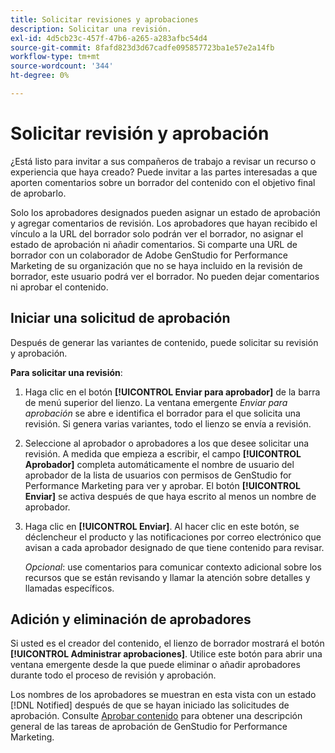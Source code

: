 ```yaml
---
title: Solicitar revisiones y aprobaciones
description: Solicitar una revisión.
exl-id: 4d5cb23c-457f-47b6-a265-a283afbc54d4
source-git-commit: 8fafd823d3d67cadfe095857723ba1e57e2a14fb
workflow-type: tm+mt
source-wordcount: '344'
ht-degree: 0%

---
```


# Solicitar revisión y aprobación

¿Está listo para invitar a sus compañeros de trabajo a revisar un recurso o experiencia que haya creado? Puede invitar a las partes interesadas a que aporten comentarios sobre un borrador del contenido con el objetivo final de aprobarlo.

Solo los aprobadores designados pueden asignar un estado de aprobación y agregar comentarios de revisión. Los aprobadores que hayan recibido el vínculo a la URL del borrador solo podrán ver el borrador, no asignar el estado de aprobación ni añadir comentarios. Si comparte una URL de borrador con un colaborador de Adobe GenStudio for Performance Marketing de su organización que no se haya incluido en la revisión de borrador, este usuario podrá ver el borrador. No pueden dejar comentarios ni aprobar el contenido.

## Iniciar una solicitud de aprobación

Después de generar las variantes de contenido, puede solicitar su revisión y aprobación.

**Para solicitar una revisión**:

1. Haga clic en el botón **[!UICONTROL Enviar para aprobador]** de la barra de menú superior del lienzo. La ventana emergente _Enviar para aprobación_ se abre e identifica el borrador para el que solicita una revisión. Si genera varias variantes, todo el lienzo se envía a revisión.

1. Seleccione al aprobador o aprobadores a los que desee solicitar una revisión. A medida que empieza a escribir, el campo **[!UICONTROL Aprobador]** completa automáticamente el nombre de usuario del aprobador de la lista de usuarios con permisos de GenStudio for Performance Marketing para ver y aprobar. El botón **[!UICONTROL Enviar]** se activa después de que haya escrito al menos un nombre de aprobador.

1. Haga clic en **[!UICONTROL Enviar]**. Al hacer clic en este botón, se déclencheur el producto y las notificaciones por correo electrónico que avisan a cada aprobador designado de que tiene contenido para revisar.

   _Opcional_: use comentarios para comunicar contexto adicional sobre los recursos que se están revisando y llamar la atención sobre detalles y llamadas específicos.

## Adición y eliminación de aprobadores

Si usted es el creador del contenido, el lienzo de borrador mostrará el botón **[!UICONTROL Administrar aprobaciones]**. Utilice este botón para abrir una ventana emergente desde la que puede eliminar o añadir aprobadores durante todo el proceso de revisión y aprobación.

Los nombres de los aprobadores se muestran en esta vista con un estado [!DNL Notified] después de que se hayan iniciado las solicitudes de aprobación. Consulte [Aprobar contenido](./approve-content.md) para obtener una descripción general de las tareas de aprobación de GenStudio for Performance Marketing.
